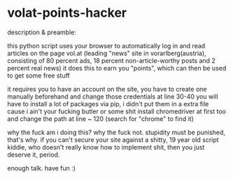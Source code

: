 # volat-points-hacker
description & preamble:

this python script uses your browser to automatically log in and read articles on the page vol.at
(leading "news" site in vorarlberg(austria), consisting of 80 percent ads, 18 percent non-article-worthy posts and 2 percent real news)
it does this to earn you "points", which can then be used to get some free stuff

it requires you to have an account on the site, you have to create one manually beforehand and change those credentials at line 30-40
you will have to install a lot of packages via pip, i didn't put them in a extra file cause i ain't your fucking butler or some shit
install chromedriver at first too and change the path at line ~ 120 (search for "chrome" to find it)

why the fuck am i doing this? why the fuck not.
stupidity must be punished, that's why.
if you can't secure your site against a shitty, 19 year old script kiddie, who doesn't really know how to implement shit,
then you just deserve it, period.

enough talk. have fun :)

